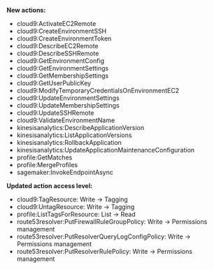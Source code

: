 **New actions:**

- cloud9:ActivateEC2Remote
- cloud9:CreateEnvironmentSSH
- cloud9:CreateEnvironmentToken
- cloud9:DescribeEC2Remote
- cloud9:DescribeSSHRemote
- cloud9:GetEnvironmentConfig
- cloud9:GetEnvironmentSettings
- cloud9:GetMembershipSettings
- cloud9:GetUserPublicKey
- cloud9:ModifyTemporaryCredentialsOnEnvironmentEC2
- cloud9:UpdateEnvironmentSettings
- cloud9:UpdateMembershipSettings
- cloud9:UpdateSSHRemote
- cloud9:ValidateEnvironmentName
- kinesisanalytics:DescribeApplicationVersion
- kinesisanalytics:ListApplicationVersions
- kinesisanalytics:RollbackApplication
- kinesisanalytics:UpdateApplicationMaintenanceConfiguration
- profile:GetMatches
- profile:MergeProfiles
- sagemaker:InvokeEndpointAsync

**Updated action access level:**

- cloud9:TagResource: Write -> Tagging
- cloud9:UntagResource: Write -> Tagging
- profile:ListTagsForResource: List -> Read
- route53resolver:PutFirewallRuleGroupPolicy: Write -> Permissions management
- route53resolver:PutResolverQueryLogConfigPolicy: Write -> Permissions management
- route53resolver:PutResolverRulePolicy: Write -> Permissions management
